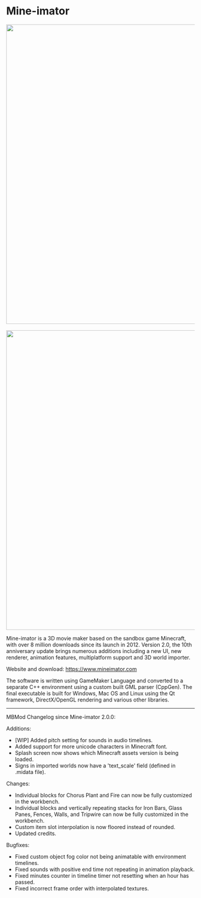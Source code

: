# Mine-imator

<p align="center">
  <img src="https://www.mineimatorforums.com/uploads/monthly_2021_08/image.png.4699187f1f02be8222a5bf5100c1738f.png" width=800/>
  <br/>
  <br/>
  <img src="https://www.mineimatorforums.com/uploads/monthly_2023_03/336815532_programview.png.9212aa1f6d1bed63411408aa5e905ce0.png" width=800/>
</p>

Mine-imator is a 3D movie maker based on the sandbox game Minecraft, with over 8 million downloads since its launch in 2012. Version 2.0, the 10th anniversary update brings numerous additions including a new UI, new renderer, animation features, multiplatform support and 3D world importer.

Website and download: https://www.mineimator.com

The software is written using GameMaker Language and converted to a separate C++ environment using a custom built GML parser (CppGen). The final executable is built for Windows, Mac OS and Linux using the Qt framework, DirectX/OpenGL rendering and various other libraries.

<hr/>

MBMod Changelog since Mine-imator 2.0.0:

Additions:
<ul>
  <li>[WIP] Added pitch setting for sounds in audio timelines.</li>
  <li>Added support for more unicode characters in Minecraft font.</li>
  <li>Splash screen now shows which Minecraft assets version is being loaded.</li>
  <li>Signs in imported worlds now have a 'text_scale' field (defined in .midata file).</li>
</ul>

Changes:
<ul>
  <li>Individual blocks for Chorus Plant and Fire can now be fully customized in the workbench.</li>
  <li>Individual blocks and vertically repeating stacks for Iron Bars, Glass Panes, Fences, Walls, and Tripwire can now be fully customized in the workbench.</li>
  <li>Custom item slot interpolation is now floored instead of rounded.</li>
  <li>Updated credits.</li>
</ul>
  
Bugfixes:
<ul>
  <li>Fixed custom object fog color not being animatable with environment timelines.</li>
  <li>Fixed sounds with positive end time not repeating in animation playback.</li>
  <li>Fixed minutes counter in timeline timer not resetting when an hour has passed.</li>
  <li>Fixed incorrect frame order with interpolated textures.</li>
</ul>

